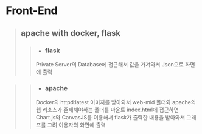 # Front-End
>## apache with docker, flask
>> + ### flask
>> Private Server의 Database에 접근해서 값을 가져와서 Json으로 화면에 출력

>> + ### apache
>> Docker의 httpd:latest 이미지를 받아와서 web-mid 폴더와 apache의 웹 리소스가 존재해야하는 폴더를 마운트
>> index.html에 접근하면 Chart.js와 CanvasJS를 이용해서 flask가 출력한 내용을 받아와서 그래프를 그려 이용자의 화면에 출력
